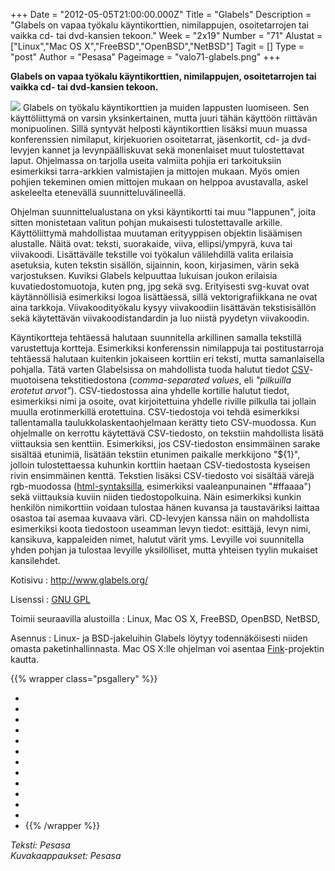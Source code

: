 +++
Date = "2012-05-05T21:00:00.000Z"
Title = "Glabels"
Description = "Glabels on vapaa työkalu käyntikorttien, nimilappujen, osoitetarrojen tai vaikka cd- tai dvd-kansien tekoon."
Week = "2x19"
Number = "71"
Alustat = ["Linux","Mac OS X","FreeBSD","OpenBSD","NetBSD"]
Tagit = []
Type = "post"
Author = "Pesasa"
Pageimage = "valo71-glabels.png"
+++


**Glabels on vapaa työkalu käyntikorttien, nimilappujen, osoitetarrojen
tai vaikka cd- tai dvd-kansien tekoon.**

![ ](/images/valo71-glabels.png "fig:valo71-glabels.png") Glabels on työkalu
käyntikorttien ja muiden lappusten luomiseen. Sen käyttöliittymä on
varsin yksinkertainen, mutta juuri tähän käyttöön riittävän
monipuolinen. Sillä syntyvät helposti käyntikorttien lisäksi muun muassa
konferenssien nimilaput, kirjekuorien osoitetarrat, jäsenkortit, cd- ja
dvd-levyjen kannet ja levynpäälliskuvat sekä monenlaiset muut
tulostettavat laput. Ohjelmassa on tarjolla useita valmiita pohjia eri
tarkoituksiin esimerkiksi tarra-arkkien valmistajien ja mittojen mukaan.
Myös omien pohjien tekeminen omien mittojen mukaan on helppoa
avustavalla, askel askeleelta etenevällä suunnitteluvälineellä.

Ohjelman suunnittelualustana on yksi käyntikortti tai muu "lappunen",
joita sitten monistetaan valitun pohjan mukaisesti tulostettavalle
arkille. Käyttöliittymä mahdollistaa muutaman erityyppisen objektin
lisäämisen alustalle. Näitä ovat: teksti, suorakaide, viiva,
ellipsi/ympyrä, kuva tai viivakoodi. Lisättävälle tekstille voi työkalun
välilehdillä valita erilaisia asetuksia, kuten tekstin sisällön,
sijainnin, koon, kirjasimen, värin sekä varjostuksen. Kuviksi Glabels
kelpuuttaa lukuisan joukon erilaisia kuvatiedostomuotoja, kuten png, jpg
sekä svg. Erityisesti svg-kuvat ovat käytännöllisiä esimerkiksi logoa
lisättäessä, sillä vektorigrafiikkana ne ovat aina tarkkoja.
Viivakoodityökalu kysyy viivakoodiin lisättävän tekstisisällön sekä
käytettävän viivakoodistandardin ja luo niistä pyydetyn viivakoodin.

Käyntikortteja tehtäessä halutaan suunnitella arkillinen samalla
tekstillä varustettuja kortteja. Esimerkiksi konferenssin nimilappuja
tai postitustarroja tehtäessä halutaan kuitenkin jokaiseen korttiin eri
teksti, mutta samanlaisella pohjalla. Tätä varten Glabelsissa on
mahdollista tuoda halutut tiedot
[CSV](http://fi.wikipedia.org/wiki/CSV)-muotoisena tekstitiedostona
(*comma-separated values*, eli *"pilkuilla erotetut arvot"*).
CSV-tiedostossa aina yhdelle kortille halutut tiedot, esimerkiksi nimi
ja osoite, ovat kirjoitettuina yhdelle riville pilkulla tai jollain
muulla erotinmerkillä erotettuina. CSV-tiedostoja voi tehdä esimerkiksi
tallentamalla taulukkolaskentaohjelmaan kerätty tieto CSV-muodossa. Kun
ohjelmalle on kerrottu käytettävä CSV-tiedosto, on tekstiin mahdollista
lisätä viittauksia sen kenttiin. Esimerkiksi, jos CSV-tiedoston
ensimmäinen sarake sisältää etunimiä, lisätään tekstiin etunimen
paikalle merkkijono "\${1}", jolloin tulostettaessa kuhunkin korttiin
haetaan CSV-tiedostosta kyseisen rivin ensimmäinen kenttä. Tekstien
lisäksi CSV-tiedosto voi sisältää värejä rgb-muodossa
([html-syntaksilla](http://www.w3schools.com/html/html_colors.asp),
esimerkiksi vaaleanpunainen "\#ffaaaa") sekä viittauksia kuviin niiden
tiedostopolkuina. Näin esimerkiksi kunkin henkilön nimikorttiin voidaan
tulostaa hänen kuvansa ja taustaväriksi laittaa osastoa tai asemaa
kuvaava väri. CD-levyjen kanssa näin on mahdollista esimerkiksi koota
tiedostoon useamman levyn tiedot: esittäjä, levyn nimi, kansikuva,
kappaleiden nimet, halutut värit yms. Levyille voi suunnitella yhden
pohjan ja tulostaa levyille yksilölliset, mutta yhteisen tyylin mukaiset
kansilehdet.

Kotisivu
:   <http://www.glabels.org/>

Lisenssi
:   [GNU GPL](GNU_GPL)

Toimii seuraavilla alustoilla
:   Linux, Mac OS X, FreeBSD, OpenBSD, NetBSD,

Asennus
:   Linux- ja BSD-jakeluihin Glabels löytyy todennäköisesti niiden
    omasta paketinhallinnasta. Mac OS X:lle ohjelman voi asentaa
    [Fink](http://pdb.finkproject.org/pdb/package.php/glabels)-projektin
    kautta.

{{% wrapper class="psgallery" %}}
-   [ ](/images/glabels-1.png)
-   [ ](/images/glabels-2.png)
-   [ ](/images/glabels-3.png)
-   [ ](/images/glabels-4.png)
-   [ ](/images/glabels-5.png)
-   [ ](/images/glabels-6.png)
-   [ ](/images/glabels-7.png)
-   [ ](/images/glabels-8.png)
-   [ ](/images/glabels-9.png)
-   [ ](/images/glabels-10.png)
-   [ ](/images/glabels-11.png)
-   [ ](/images/glabels-12.png)
-   [ ](/images/glabels-13.png)
{{% /wrapper %}}

*Teksti: Pesasa* <br />
*Kuvakaappaukset: Pesasa*

